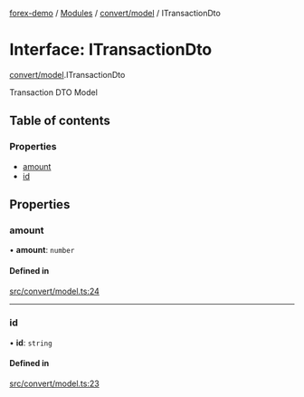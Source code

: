 [forex-demo](../README.md) / [Modules](../modules.md) / [convert/model](../modules/convert_model.md) / ITransactionDto

# Interface: ITransactionDto

[convert/model](../modules/convert_model.md).ITransactionDto

Transaction DTO Model

## Table of contents

### Properties

- [amount](convert_model.ITransactionDto.md#amount)
- [id](convert_model.ITransactionDto.md#id)

## Properties

### amount

• **amount**: `number`

#### Defined in

[src/convert/model.ts:24](https://github.com/suphero/forex-demo/blob/1257222/src/convert/model.ts#L24)

---

### id

• **id**: `string`

#### Defined in

[src/convert/model.ts:23](https://github.com/suphero/forex-demo/blob/1257222/src/convert/model.ts#L23)
